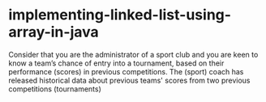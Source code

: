 # implementing-linked-list-using-array-in-java
Consider that you are the administrator of a sport club and you are keen to know a team’s chance of entry into a tournament, based on their performance (scores) in previous competitions. The (sport) coach has released historical data about previous teams' scores from two previous competitions (tournaments)

